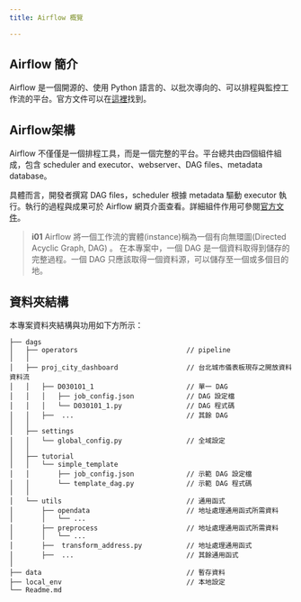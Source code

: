 ```yaml
---
title: Airflow 概覽

---
```


## Airflow 簡介

Airflow 是一個開源的、使用 Python 語言的、以批次導向的、可以排程與監控工作流的平台。官方文件可以在[這裡](https://airflow.apache.org/docs/apache-airflow/stable/index.html)找到。

## Airflow架構

Airflow 不僅僅是一個排程工具，而是一個完整的平台。平台總共由四個組件組成，包含 scheduler and executor、webserver、DAG files、metadata database。

具體而言，開發者撰寫 DAG files，scheduler 根據 metadata 驅動 executor 執行。執行的過程與成果可於 Airflow 網頁介面查看。詳細組件作用可參閱[官方文件](https://airflow.apache.org/docs/apache-airflow/stable/core-concepts/overview.html#airflow-components)。

> **i01**
> Airflow 將一個工作流的實體(instance)稱為一個有向無環圖(Directed Acyclic Graph, DAG) 。
> 在本專案中，一個 DAG 是一個資料取得到儲存的完整過程。一個 DAG 只應該取得一個資料源，可以儲存至一個或多個目的地。


## 資料夾結構

本專案資料夾結構與功用如下方所示：

```
├── dags
│   ├── operators                           // pipeline
│   │
│   ├── proj_city_dashboard                 // 台北城市儀表板現存之開放資料資料流
│   │   ├── D030101_1                       // 單一 DAG
│   │   │   ├── job_config.json             // DAG 設定檔
│   │   │   └── D030101_1.py                // DAG 程式碼
│   │   ├──  ...                            // 其餘 DAG
│   │ 
│   ├── settings
│   │   └── global_config.py                // 全域設定
│   │ 
│   ├── tutorial                            
│   │   └── simple_template                 
│   │       ├── job_config.json             // 示範 DAG 設定檔
│   │       └── template_dag.py             // 示範 DAG 程式碼
│   │ 
│   └── utils                               // 通用函式
│       ├── opendata                        // 地址處理通用函式所需資料
│       │   └── ...             
│       ├── preprocess                      // 地址處理通用函式所需資料
│       │   └── ...        
│       ├──  transform_address.py           // 地址處理通用函式
│       ├──  ...                            // 其餘通用函式
│
├── data                                    // 暫存資料
├── local_env                               // 本地設定
└── Readme.md
```
